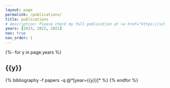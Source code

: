 ```yaml
---
layout: page
permalink: /publications/
title: publications
# description: Please check my full publication at <a href="https://scholar.google.com/citations?view_op=list_works&hl=en&hl=en&user=sdENOQ4AAAAJ&sortby=pubdate"> Google Scholar</a>
years: [2023, 2022, 2021]
nav: true
nav_order: 1
---
```

<div class="publications">

{%- for y in page.years %}
  <h2 class="year">{{y}}</h2>
  {% bibliography -f papers -q @*[year={{y}}]* %}
{% endfor %}

</div>
